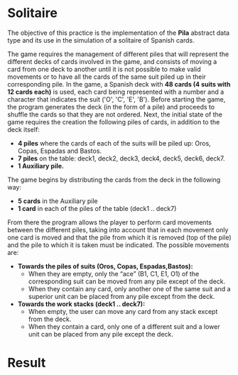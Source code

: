 # Solitaire

The objective of this practice is the implementation of the **Pila** abstract data type and its use in the simulation of a solitaire of Spanish cards.

The game requires the management of different piles that will represent the different decks of cards involved in the game, and consists of moving a card from one deck to another until it is not possible to make valid movements or to have all the cards of the same suit piled up in their corresponding pile. In the game, a Spanish deck with **48 cards (4 suits with 12 cards each)** is used, each card being represented with a number and a character that indicates the suit ('O', 'C', 'E', 'B'). Before starting the game, the program generates the deck (in the form of a pile) and proceeds to shuffle the cards so that they are not ordered. Next, the initial state of the game requires the creation the following piles of cards, in addition to the deck itself: 
- **4 piles** where the cards of each of the suits will be piled up: Oros, Copas, Espadas and Bastos. 
- **7 piles** on the table: deck1, deck2, deck3, deck4, deck5, deck6, deck7. 
- **1 Auxiliary pile.** 

The game begins by distributing the cards from the deck in the following way: 
- **5 cards** in the Auxiliary pile 
- **1 card** in each of the piles of the table (deck1 .. deck7) 

From there the program allows the player to perform card movements between the different piles, taking into account that in each movement only one card is moved and that the pile from which it is removed (top of the pile) and the pile to which it is taken must be indicated. The possible movements are: 
- **Towards the piles of suits (Oros, Copas, Espadas,Bastos):**
	- When they are empty, only the “ace” (B1, C1, E1, O1) of the corresponding suit can be moved from any pile except of the deck. 
	- When they contain any card, only another one of the same suit and a superior unit can be placed from any pile except from the deck.
- **Towards the work stacks (deck1 .. deck7):**
	- When empty, the user can move any card from any stack except from the deck. 
	- When they contain a card, only one of a different suit and a lower unit can be placed from any pile except the deck.

# Result